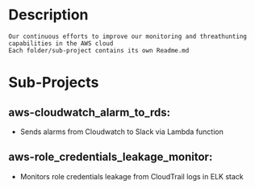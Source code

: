 # Description
	Our continuous efforts to improve our monitoring and threathunting capabilities in the AWS cloud
	Each folder/sub-project contains its own Readme.md

# Sub-Projects
## **aws-cloudwatch_alarm_to_rds**:
- Sends alarms from Cloudwatch to Slack via Lambda function
## **aws-role_credentials_leakage_monitor**:
- Monitors role credentials leakage from CloudTrail logs in ELK stack
